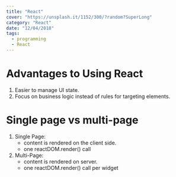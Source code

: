 ```yaml
---
title: "React"
cover: "https://unsplash.it/1152/300/?random?SuperLong"
category: "React"
date: "12/04/2018"
tags:
  - programming
  - React
---
```


# Advantages to Using React

1. Easier to manage UI state.
2. Focus on business logic instead of rules for targeting elements.

# Single page vs multi-page

1. Single Page:
   - content is rendered on the client side.
   - one reactDOM.render() call
2. Multi-Page:
   - content is rendered on server.
   - one reactDOM.render() call per widget
